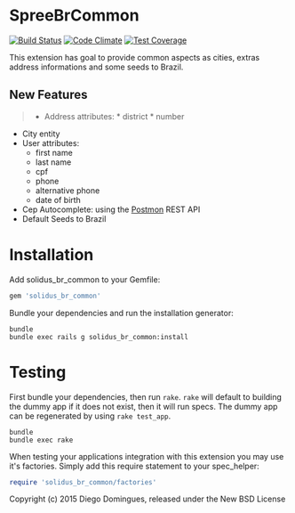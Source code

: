 # SpreeBrCommon

[![Build Status](https://travis-ci.org/ddomingues/solidus_br_common.svg)](https://travis-ci.org/ddomingues/solidus_br_common)
[![Code Climate](https://codeclimate.com/github/ddomingues/solidus_br_common/badges/gpa.svg)](https://codeclimate.com/github/ddomingues/solidus_br_common)
[![Test Coverage](https://codeclimate.com/github/ddomingues/solidus_br_common/badges/coverage.svg)](https://codeclimate.com/github/ddomingues/solidus_br_common)

This extension has goal to provide common aspects as cities, extras address informations and some seeds to Brazil.

## New Features
> * Address attributes:
	* district
	* number
* City entity
* User attributes:
	* first name
	* last name
	* cpf
	* phone
	* alternative phone
	* date of birth
* Cep Autocomplete: using the [Postmon](http://postmon.com.br/) REST API
* Default Seeds to Brazil 

# Installation

Add solidus_br_common to your Gemfile:

```ruby
gem 'solidus_br_common'
```

Bundle your dependencies and run the installation generator:

```shell
bundle
bundle exec rails g solidus_br_common:install
```

# Testing

First bundle your dependencies, then run `rake`. `rake` will default to building the dummy app if it does not exist, then it will run specs. The dummy app can be regenerated by using `rake test_app`.

```shell
bundle
bundle exec rake
```

When testing your applications integration with this extension you may use it's factories.
Simply add this require statement to your spec_helper:

```ruby
require 'solidus_br_common/factories'
```

Copyright (c) 2015 Diego Domingues, released under the New BSD License
